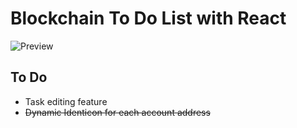 # Blockchain To Do List with React
![Preview](https://i.imgur.com/h7U8zS6.png)

## To Do 
- Task editing feature
- ~~Dynamic Identicon for each account address~~
